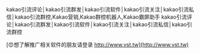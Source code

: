 kakao引流评论│kakao引流群发│kakao引流软件│kakao引流关注│kakao引流私信│kakao引流群控,Kakao营销,Kakao群控机器人,Kakao霸屏助手
kakao引流评论│kakao引流群发│kakao引流软件│kakao引流关注│kakao引流私信│kakao引流群控

[😍想了解推广相关软件的朋友请登录 http://www.vst.tw](http://www.vst.tw)




